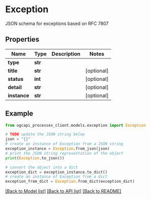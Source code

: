 # Exception

JSON schema for exceptions based on RFC 7807

## Properties

Name | Type | Description | Notes
------------ | ------------- | ------------- | -------------
**type** | **str** |  | 
**title** | **str** |  | [optional] 
**status** | **int** |  | [optional] 
**detail** | **str** |  | [optional] 
**instance** | **str** |  | [optional] 

## Example

```python
from ogcapi_processes_client.models.exception import Exception

# TODO update the JSON string below
json = "{}"
# create an instance of Exception from a JSON string
exception_instance = Exception.from_json(json)
# print the JSON string representation of the object
print(Exception.to_json())

# convert the object into a dict
exception_dict = exception_instance.to_dict()
# create an instance of Exception from a dict
exception_from_dict = Exception.from_dict(exception_dict)
```
[[Back to Model list]](../README.md#documentation-for-models) [[Back to API list]](../README.md#documentation-for-api-endpoints) [[Back to README]](../README.md)


